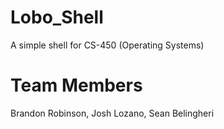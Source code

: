# Lobo_Shell
A simple shell for CS-450 (Operating Systems)

# Team Members
Brandon Robinson, Josh Lozano, Sean Belingheri
